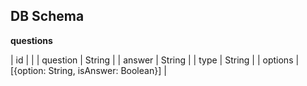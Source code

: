 ## DB Schema

__questions__

| id             |                                                  |
| question       | String                                           |
| answer         | String                                           |
| type           | String                                           |
| options        | [{option: String, isAnswer: Boolean}]            |